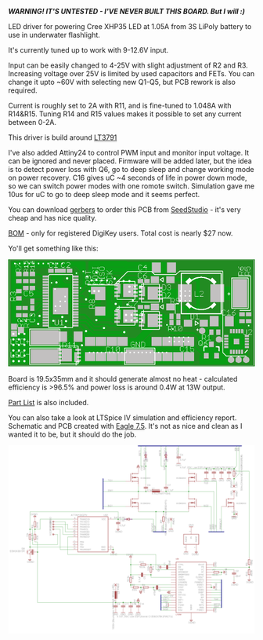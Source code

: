 ***WARNING! IT'S UNTESTED - I'VE NEVER BUILT THIS BOARD. But I will :)***

LED driver for powering Cree XHP35 LED at 1.05A from 3S LiPoly battery to use in underwater flashlight.

It's currently tuned up to work with 9-12.6V input.

Input can be easily changed to 4-25V with slight adjustment of R2 and R3. Increasing voltage over 25V is limited by used capacitors and FETs. You can change it upto ~60V with selecting new Q1-Q5, but PCB rework is also required.

Current is roughly set to 2A with R11, and is fine-tuned to 1.048A with R14&R15. Tuning R14 and R15 values makes it possible to set any current between 0-2A.

This driver is build around [LT3791](http://www.linear.com/product/LT3791)

I've also added Attiny24 to control PWM input and monitor input voltage. It can be ignored and never placed. Firmware will be added later, but the idea is to detect power loss with Q6, go to deep sleep and change working mode on power recovery. C16 gives uC ~4 seconds of life in power down mode, so we can switch power modes with one romote switch. Simulation gave me 10us for uC to go to deep sleep mode and it seems perfect.

You can download [gerbers](binaries/led_driver_12v_1a.zip?raw=true) to order this PCB from [SeedStudio](http://www.seeedstudio.com/service/index.php?r=pcb) - it's very cheap and has nice quality.

[BOM](https://www.digikey.com/classic/RegisteredUser/BOMBillOfMaterials.aspx?path=1&exist=1&id=3307608) - only for registered DigiKey users. Total cost is nearly $27 now.


Yo'll get something like this:

![top](binaries/top.png)

Board is 19.5x35mm and it should generate almost no heat - calculated efficiency is >96.5% and power loss is around 0.4W at 13W output.

[Part List](part_list.txt?raw=true) is also included.

You can also take a look at LTSpice IV simulation and efficiency report. Schematic and PCB created with [Eagle 7.5](http://www.cadsoftusa.com/). It's not as nice and clean as I wanted it to be, but it should do the job.

![top](binaries/schematic.png)


